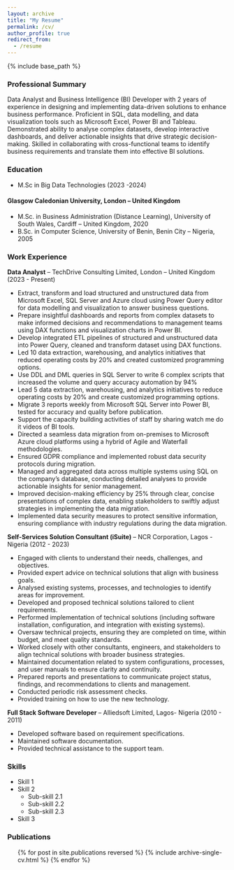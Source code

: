 ```yaml
---
layout: archive
title: "My Resume"
permalink: /cv/
author_profile: true
redirect_from:
  - /resume
---
```


{% include base_path %}

### Professional Summary
Data Analyst and Business Intelligence (BI) Developer with 2 years of experience in designing and implementing data-driven solutions to enhance business performance. Proficient in SQL, data modelling, and data visualization tools such as Microsoft Excel, Power BI and Tableau. Demonstrated ability to analyse complex datasets, develop interactive dashboards, and deliver actionable insights that drive strategic decision-making. Skilled in collaborating with cross-functional teams to identify business requirements and translate them into effective BI solutions.

### Education
* M.Sc in Big Data Technologies (2023 -2024)
#### Glasgow Caledonian University, London – United Kingdom
  
* M.Sc. in Business Administration (Distance Learning), University of South Wales, Cardiff	– United Kingdom, 2020
* B.Sc. in Computer Science, University of Benin, Benin City – Nigeria, 2005

### Work Experience
**Data Analyst** – TechDrive Consulting Limited, London – United Kingdom (2023 - Present)                                                                                    
  * Extract, transform and load structured and unstructured data from Microsoft Excel, SQL Server and Azure cloud using Power Query editor for data modelling and visualization to answer business questions.
  * Prepare insightful dashboards and reports from complex datasets to make informed decisions and recommendations to management teams using DAX functions and visualization charts in Power BI.
  * Develop integrated ETL pipelines of structured and unstructured data into Power Query, cleaned and transform dataset using DAX functions.
  * Led 10 data extraction, warehousing, and analytics initiatives that reduced operating costs by 20% and created customized programming options.
  * Use DDL and DML queries in SQL Server to write 6 complex scripts that increased the volume and query accuracy automation by 94%
  * Lead 5 data extraction, warehousing, and analytics initiatives to reduce operating costs by 20% and create customized programming options. 
  * Migrate 3 reports weekly from Microsoft SQL Server into Power BI, tested for accuracy and quality before publication.
  * Support the capacity building activities of staff by sharing watch me do it videos of BI tools.
  * Directed a seamless data migration from on-premises to Microsoft Azure cloud platforms using a hybrid of Agile and Waterfall methodologies.
  * Ensured GDPR compliance and implemented robust data security protocols during migration.
  * Managed and aggregated data across multiple systems using SQL on the company’s database, conducting detailed analyses to provide actionable insights for senior management.
  * Improved decision-making efficiency by 25% through clear, concise presentations of complex data, enabling stakeholders to swiftly adjust strategies in implementing the data migration. 
  * Implemented data security measures to protect sensitive information, ensuring compliance with industry regulations during the data migration.

**Self-Services Solution Consultant (iSuite)** – NCR Corporation, Lagos - Nigeria (2012 - 2023)
  * Engaged with clients to understand their needs, challenges, and objectives. 
  *	Provided expert advice on technical solutions that align with business goals.
  *	Analysed existing systems, processes, and technologies to identify areas for improvement.
  *	Developed and proposed technical solutions tailored to client requirements.
  *	Performed implementation of technical solutions (including software installation, configuration, and integration with existing systems).
  *	Oversaw technical projects, ensuring they are completed on time, within budget, and meet quality standards.
  *	Worked closely with other consultants, engineers, and stakeholders to align technical solutions with broader business strategies.
  *	Maintained documentation related to system configurations, processes, and user manuals to ensure clarity and continuity.
  *	Prepared reports and presentations to communicate project status, findings, and recommendations to clients and management.
  *	Conducted periodic risk assessment checks.
  *	Provided training on how to use the new technology.

**Full Stack Software Developer** – Alliedsoft Limited, Lagos- Nigeria (2010 - 2011) 
  * Developed software based on requirement specifications.
  * Maintained software documentation.
  * Provided technical assistance to the support team.
  
### Skills
* Skill 1
* Skill 2
  * Sub-skill 2.1
  * Sub-skill 2.2
  * Sub-skill 2.3
* Skill 3

### Publications
  <ul>{% for post in site.publications reversed %}
    {% include archive-single-cv.html %}
  {% endfor %}</ul>
  

